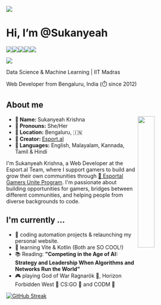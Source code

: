 ![](https://d15a02u2vz5xwk.cloudfront.net/dK0qQjq8nQz7fWmL/logos/sukanyeah_fly.svg)
<h1>Hi, I’m @Sukanyeah</h1>
<a href="https://www.linkedin.com/in/Sukanyeah"><img src="https://img.shields.io/badge/LinkedIn_%20-%230077b5.svg?&style=for-the-badge&logo=LinkedIn&logoColor=white"></a><a href="https://twitter.com/Sukanyeah"><img src="https://img.shields.io/badge/twitter_%20-%231DA1F2.svg?&style=for-the-badge&logo=Twitter&logoColor=white"></a><a href="https://www.facebook.com/Sukanyeah"><img src="https://img.shields.io/badge/facebook_%20-%234267B2.svg?&style=for-the-badge&logo=Facebook&logoColor=white"></a><a href="https://www.sukanyeah.com/"><img src="https://img.shields.io/badge/sukanyeah.com_%20-%23ff69b4.svg?&style=for-the-badge&logo=Google-Chrome&logoColor=white"></a><a href="https://www.instagram.com/Sukanyeah.Krishna"><img src="https://img.shields.io/badge/instagram_%20-%238a3ab9.svg?&style=for-the-badge&logo=Instagram&logoColor=white"></a>

![](https://sukanyeah.com/git)

<p>Data Science & Machine Learning | IIT Madras</p>
<p>Web Developer from Bengaluru, India (⏱️ since 2012)</p>

<h2>About me </h2>

<div >
  <img src="https://avatars.githubusercontent.com/u/21282402?s=460&u=9bba828da93873603a83982a5c1f27218fd3e276&v=4" align="right" width="30%" class="avatar circle">

<ul>
  <li><b>👧 Name: </b> Sukanyeah Krishna</li>
  <li><b>🌈 Pronouns:</b>  She/Her</li>
  <li><b>🧭 Location:</b> Bengaluru, 🇮🇳</li>
  <li><b>💼 Creator: </b><a href="https://esportal.com/">Esport.al</a></li>
  <li><b>📣 Languages:</b> English, Malayalam, Kannada, Tamil & Hindi</li>
</ul>

<p>I'm Sukanyeah Krishna, a Web Developer at the Esport.al Team, 
  where I support gamers to build and grow their own communities through <a href="https://esport.al/unite">🚩 Esportal Gamers Unite Program</a>. I'm passionate about building opportunities for gamers, bridges
   between different communities, and helping people from diverse backgrounds to code.
</p>

</div>

<h2> I'm currently ...</h2>

- 🔭 coding automation projects & relaunching my personal website.
- 🌱 learning Vite & Kotlin (Both are SO COOL!)
- 📚 Reading: **"Competing in the Age of AI: Strategy and Leadership When Algorithms and Networks Run the World"**
- 🎮 playing God of War Ragnarök 🔫, Horizon Forbidden West 🤖 CS:GO 🔫 and CODM 🧟

[![GitHub Streak](https://streak-stats.demolab.com?user=Sukanyeah&theme=transparent&hide_border=true&date_format=M%20j%5B%2C%20Y%5D&ring=EB29AF&fire=EB5454&currStreakNum=EB3977&sideNums=EB3977&sideLabels=EB29AF&dates=EB29AF&currStreakLabel=EB29AF&excludeDaysLabel=EB5454&stroke=EB29AF)](https://www.sukanyeah.com/)

